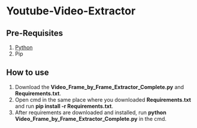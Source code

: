 # Youtube-Video-Extractor

## Pre-Requisites
1. [Python](https://www.python.org/)
2. Pip

## How to use
1. Download the **Video_Frame_by_Frame_Extractor_Complete.py** and **Requirements.txt**.
2. Open cmd in the same place where you downloaded **Requirements.txt** and run **pip install -r Requirements.txt**.
3. After requirements are downloaded and installed, run **python Video_Frame_by_Frame_Extractor_Complete.py** in the cmd.

